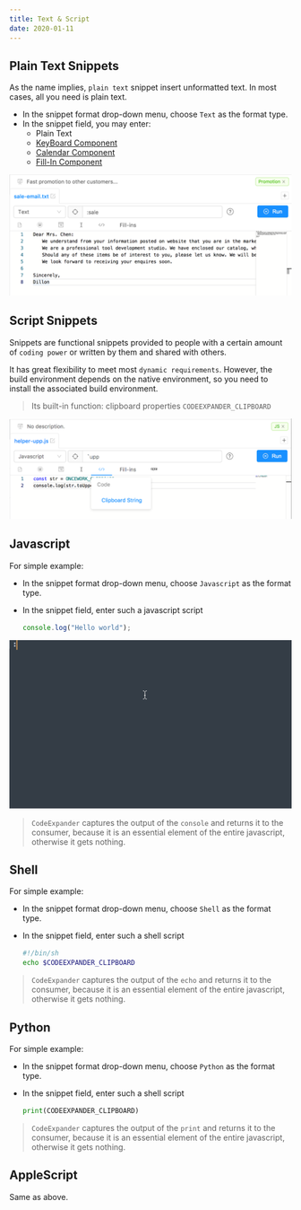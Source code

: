 ```yaml
---
title: Text & Script
date: 2020-01-11
---
```


## Plain Text Snippets

As the name implies, `plain text` snippet insert unformatted text. In most cases, all you need is plain text.

- In the snippet format drop-down menu, choose `Text` as the format type.
- In the snippet field, you may enter:
  - Plain Text
  - [KeyBoard Component](keyboard.md)
  - [Calendar Component](calendar.md)
  - [Fill-In Component](fill-in.md)

![](./img/text-script-ui.png)

## Script Snippets

Snippets are functional snippets provided to people with a certain amount of `coding power` or written by them and shared with others.

It has great flexibility to meet most `dynamic requirements`. However, the build environment depends on the native environment, so you need to install the associated build environment.

> Its built-in function: clipboard properties `CODEEXPANDER_CLIPBOARD`

![Example: All uppercase clipboard contents](./img/text-script-script.png)

## Javascript

For simple example:

- In the snippet format drop-down menu, choose `Javascript` as the format type.
- In the snippet field, enter such a javascript script

  ```javascript
  console.log("Hello world");
  ```

![](./img/text-script-js.png)

> `CodeExpander` captures the output of the `console` and returns it to the consumer, because it is an essential element of the entire javascript, otherwise it gets nothing.

## Shell

For simple example:

- In the snippet format drop-down menu, choose `Shell` as the format type.
- In the snippet field, enter such a shell script

  ```bash
  #!/bin/sh
  echo $CODEEXPANDER_CLIPBOARD
  ```

> `CodeExpander` captures the output of the `echo` and returns it to the consumer, because it is an essential element of the entire javascript, otherwise it gets nothing.

## Python

For simple example:

- In the snippet format drop-down menu, choose `Python` as the format type.
- In the snippet field, enter such a shell script

  ```python
  print(CODEEXPANDER_CLIPBOARD)
  ```

> `CodeExpander` captures the output of the `print` and returns it to the consumer, because it is an essential element of the entire javascript, otherwise it gets nothing.

## AppleScript

Same as above.

